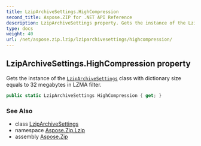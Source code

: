 ```yaml
---
title: LzipArchiveSettings.HighCompression
second_title: Aspose.ZIP for .NET API Reference
description: LzipArchiveSettings property. Gets the instance of the LzipArchiveSettings class with dictionary size equals to 32 megabytes in LZMA filter
type: docs
weight: 40
url: /net/aspose.zip.lzip/lziparchivesettings/highcompression/
---
```

## LzipArchiveSettings.HighCompression property

Gets the instance of the [`LzipArchiveSettings`](../) class with dictionary size equals to 32 megabytes in LZMA filter.

```csharp
public static LzipArchiveSettings HighCompression { get; }
```

### See Also

* class [LzipArchiveSettings](../)
* namespace [Aspose.Zip.Lzip](../../lziparchivesettings/)
* assembly [Aspose.Zip](../../../)


